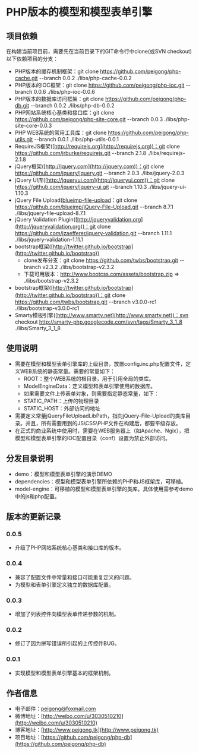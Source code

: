 # PHP版本的模型和模型表单引擎 #

## 项目依赖 ##

在构建当前项目前，需要先在当前目录下的GIT命令行中clone(或SVN checkout)以下依赖项目的分支：

 * PHP版本的缓存机制框架：git clone https://github.com/peigong/php-cache.git --branch 0.0.2 ./libs/php-cache-0.0.2
 * PHP版本的IOC框架：git clone https://github.com/peigong/php-ioc.git --branch 0.0.6 ./libs/php-ioc-0.0.6
 * PHP版本的数据库访问框架：git clone https://github.com/peigong/php-db.git --branch 0.0.2 ./libs/php-db-0.0.2
 * PHP网站系统核心基类和接口库：git clone https://github.com/peigong/php-site-core.git --branch 0.0.3 ./libs/php-site-core-0.0.3
 * PHP WEB系统的常用工具库：git clone https://github.com/peigong/php-utils.git --branch 0.0.1 ./libs/php-utils-0.0.1
 * RequireJS框架([http://requirejs.org](http://requirejs.org))：git clone https://github.com/jrburke/requirejs.git --branch 2.1.8 ./libs/requirejs-2.1.8
 * jQuery框架([http://jquery.com](http://jquery.com))：git clone https://github.com/jquery/jquery.git --branch 2.0.3 ./libs/jquery-2.0.3
 * jQuery UI库([http://jqueryui.com](http://jqueryui.com))：git clone https://github.com/jquery/jquery-ui.git --branch 1.10.3 ./libs/jquery-ui-1.10.3
 * jQuery File Upload([blueimp-file-upload](blueimp-file-upload)：git clone https://github.com/blueimp/jQuery-File-Upload.git --branch 8.7.1 ./libs/jquery-file-upload-8.7.1
 * jQuery Validation Plugin([http://jqueryvalidation.org](http://jqueryvalidation.org))：git clone https://github.com/jzaefferer/jquery-validation.git --branch 1.11.1 ./libs/jquery-validation-1.11.1
 * bootstrap框架([http://twitter.github.io/bootstrap](http://twitter.github.io/bootstrap))
 	* clone发布分支：git clone https://github.com/twbs/bootstrap.git --branch v2.3.2 ./libs/bootstrap-v2.3.2
 	* 下载可用版本：http://www.bootcss.com/assets/bootstrap.zip => ./libs/bootstrap-v2.3.2
 * bootstrap框架([http://twitter.github.io/bootstrap](http://twitter.github.io/bootstrap))：git clone https://github.com/twbs/bootstrap.git --branch v3.0.0-rc1 ./libs/bootstrap-v3.0.0-rc1
 * Smarty模板引擎([http://www.smarty.net](http://www.smarty.net))：svn checkout http://smarty-php.googlecode.com/svn/tags/Smarty_3_1_8 ./libs/Smarty_3_1_8

## 使用说明 ##

 * 需要在模型和模型表单引擎库的上级目录，放置config.inc.php配置文件，定义WEB系统的静态常量。需要的常量如下：
 	* ROOT：整个WEB系统的根目录，用于引用全局的类库。
 	* ModelEngineData：定义模型和表单引擎使用的数据库。
	* 如果需要文件上传表单对象，则需要指定静态常量，如下：
	 * STATIC_PATH：上传的物理目录
	 * STATIC_HOST：外部访问的地址
 * 需要定义常量jQueryFileUploadLibPath，指向jQuery-File-Upload的类库目录。并且，所有需要用到的JS\CSS\PHP文件在构建后，都要平级存放。
 * 在正式的商业系统中使用时，需要在WEB服务器上（如Apache、Ngix），把模型和模型表单引擎的IOC配置目录（conf）设置为禁止外部访问。

## 分发目录说明 ##

 * demo：模型和模型表单引擎的演示DEMO
 * dependencies：模型和模型表单引擎所依赖的PHP和JS框架库，可移植。
 * model-engine：可移植的模型和模型表单引擎的类库。具体使用需参考demo中的js和php配置。

## 版本的更新记录 ##

### 0.0.5 ###
 * 升级了PHP网站系统核心基类和接口库的版本。

### 0.0.4 ###
 * 兼容了配置文件中常量和接口可能重复定义的问题。
 * 为模型和表单引擎定义独立的数据库配置。

### 0.0.3 ###
 * 增加了列表控件向模型表单传递参数的机制。

### 0.0.2 ###
 * 修订了因为拼写错误所引起的上传控件BUG。

### 0.0.1 ###
 * 实现模型和模型表单引擎基本的框架机制。

## 作者信息 ##
 * 电子邮件：peigong@foxmail.com
 * 微博地址：[http://weibo.com/u/3030510210](http://weibo.com/u/3030510210)
 * 博客地址：[http://www.peigong.tk](http://www.peigong.tk)
 * 项目地址：[https://github.com/peigong/php-db](https://github.com/peigong/php-db)
